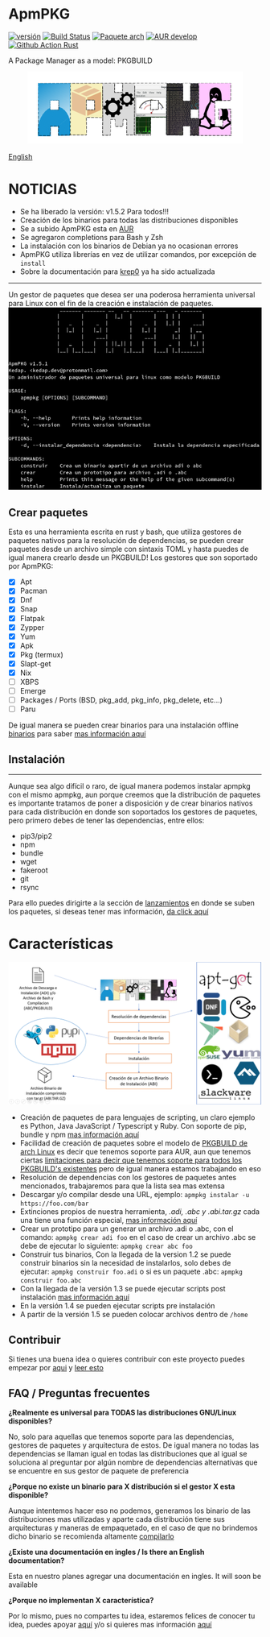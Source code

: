 # ApmPKG

[![versión](https://img.shields.io/github/v/release/kedap/apmpkg)](https://github.com/Kedap/apmpkg/releases/)
[![Build
Status](https://travis-ci.com/Kedap/apmpkg.svg?branch=main)](https://travis-ci.com/Kedap/apmpkg)
[![Paquete
arch](https://img.shields.io/aur/version/apmpkg)](https://aur.archlinux.org/packages/apmpkg)
[![AUR
develop](https://img.shields.io/aur/version/apmpkg-git-dev)](https://aur.archlinux.org/packages/apmpkg-git-dev)
[![Github Action
Rust](https://img.shields.io/github/workflow/status/kedap/apmpkg/Rust)](https://github.com/Kedap/apmpkg/actions)

A Package Manager as a model: PKGBUILD

<p align="center">
  <img src="https://raw.githubusercontent.com/Kedap/apmpkg/main/img/logo.png" />
</p>

[English](./README_en.md)

# NOTICIAS

- Se ha liberado la versión: v1.5.2 Para todos!!!
- Creación de los binarios para todas las distribuciones disponibles
- Se a subido ApmPKG esta en [AUR](https://aur.archlinux.org/packages/apmpkg/)
- Se agregaron completions para Bash y Zsh
- La instalación con los binarios de Debian ya no ocasionan errores
- ApmPKG utiliza librerías en vez de utilizar comandos, por excepción de `install`
- Sobre la documentación para [krep0](krep0.bitbucket.io/) ya ha sido actualizada

---

Un gestor de paquetes que desea ser una poderosa herramienta universal para
Linux con el fin de la creación e instalación de paquetes.
![Captura](img/captura_prin.png)

## Crear paquetes

Esta es una herramienta escrita en rust y bash, que utiliza gestores de
paquetes nativos para la resolución de dependencias, se pueden crear paquetes
desde un archivo simple con sintaxis TOML y hasta puedes de igual manera
crearlo desde un PKGBUILD! Los gestores que son soportado por ApmPKG:

- [x] Apt
- [x] Pacman
- [x] Dnf
- [x] Snap
- [x] Flatpak
- [x] Zypper
- [x] Yum
- [x] Apk
- [x] Pkg (termux)
- [x] Slapt-get
- [x] Nix
- [ ] XBPS
- [ ] Emerge
- [ ] Packages / Ports (BSD, pkg_add, pkg_info, pkg_delete, etc...)
- [ ] Paru

De igual manera se pueden crear binarios para una instalación offline
[binarios](doc/modos_de_instalacion.md/#instalacion-desde-un-archivo-binario-de-instalacion)
para saber [mas información aquí](doc/modos_de_instalacion.md)

## Instalación

---

Aunque sea algo difícil o raro, de igual manera podemos instalar apmpkg con el
mismo apmpkg, aun porque creemos que la distribución de paquetes es importante
tratamos de poner a disposición y de crear binarios nativos para cada
distribución en donde son soportados los gestores de paquetes, pero primero
debes de tener las dependencias, entre ellos:

- pip3/pip2
- npm
- bundle
- wget
- fakeroot
- git
- rsync

Para ello puedes dirigirte a la sección de
[lanzamientos](https://github.com/Kedap/apmpkg/releases/) en donde se suben los
paquetes, si deseas tener mas información, [da click aquí](doc/instalacion.md)

# Características

![Esquema](img/esquema.png)

- Creación de paquetes de para lenguajes de scripting, un claro ejemplo es
  Python, Java JavaScript / Typescript y Ruby. Con soporte de pip, bundle y npm
  [mas información aquí](doc/creando_paquetes.md/#adi)
- Facilidad de creación de paquetes sobre el modelo de [PKGBUILD de arch
  Linux](https://wiki.archlinux.org/index.php/PKGBUILD) es decir que tenemos
  soporte para AUR, aun que tenemos ciertas [limitaciones para decir que
  tenemos soporte para todos los PKGBUILD's
  existentes](doc/creando_paquetes.md/#complicaciones-abc) pero de igual manera
  estamos trabajando en eso
- Resolución de dependencias con los gestores de paquetes antes mencionados,
  trabajaremos para que la lista sea mas extensa
- Descargar y/o compilar desde una URL, ejemplo: `apmpkg instalar -u https://foo.com/bar`
- Extinciones propios de nuestra herramienta, _.adi, .abc y .abi.tar.gz_ cada
  una tiene una función especial, [mas información
  aquí](doc/modos_de_instalacion.md)
- Crear un prototipo para un generar un archivo .adi o .abc, con el comando:
  `apmpkg crear adi foo` en el caso de crear un archivo .abc se debe de
  ejecutar lo siguiente: `apmpkg crear abc foo`
- Construir tus binarios, Con la llegada de la version 1.2 se puede construir
  binarios sin la necesidad de instalarlos, solo debes de ejecutar: `apmpkg construir foo.adi` o si es un paquete .abc: `apmpkg construir foo.abc`
- Con la llegada de la versión 1.3 se puede ejecutar scripts post instalación
  [mas información aquí](doc/creando_paquetes.md/#instalacion)
- En la versión 1.4 se pueden ejecutar scripts pre instalación
- A partir de la versión 1.5 se pueden colocar archivos dentro de `/home`

## Contribuir

Si tienes una buena idea o quieres contribuir con este proyecto puedes empezar
por [aqui](https://github.com/Kedap/apmpkg/issues) y [leer
esto](CONTRIBUTING.md)

## FAQ / Preguntas frecuentes

**¿Realmente es universal para TODAS las distribuciones GNU/Linux disponibles?**

No, solo para aquellas que tenemos soporte para las dependencias, gestores de
paquetes y arquitectura de estos. De igual manera no todas las dependencias se
llaman igual en todas las distribuciones que al igual se soluciona al preguntar
por algún nombre de dependencias alternativas que se encuentre en sus gestor de
paquete de preferencia

**¿Porque no existe un binario para X distribución si el gestor X esta disponible?**

Aunque intentemos hacer eso no podemos, generamos los binario de las
distribuciones mas utilizadas y aparte cada distribución tiene sus
arquitecturas y maneras de empaquetado, en el caso de que no brindemos dicho
binario se recomienda altamente [compilarlo](doc/modos_de_instalacion.md)

**¿Existe una documentación en ingles / Is there an English documentation?**

Esta en nuestro planes agregar una documentación en ingles. It will soon be available

**¿Porque no implementan X característica?**

Por lo mismo, pues no compartes tu idea, estaremos felices de conocer tu idea,
puedes apoyar [aquí](https://github.com/Kedap/apmpkg/issues) y/o si quieres mas
información [aquí](CONTRIBUTING.md)
